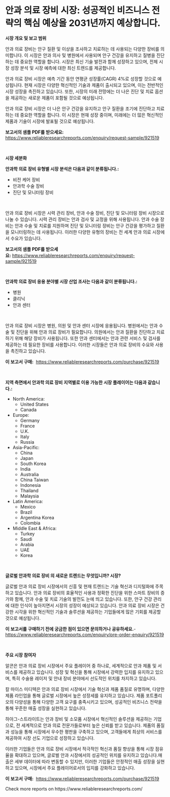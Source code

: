 <p><h1>안과 의료 장비 시장: 성공적인 비즈니스 전략의 핵심 예상을 2031년까지 예상합니다.</h1></p><p><strong>시장 개요 및 보고 범위</strong></p>
<p><p>안과 의료 장비는 안구 질환 및 이상을 조사하고 치료하는 데 사용되는 다양한 장비를 의미합니다. 이 시장은 안과 의사 및 병원에서 사용되며 안구 건강을 유지하고 질병을 진단하는 데 중요한 역할을 합니다. 시장은 최신 기술 발전과 함께 성장하고 있으며, 전체 시장 성장 분석 및 시장 예측에 대한 최신 트렌드를 제공합니다. </p><p>안과 의료 장비 시장은 예측 기간 동안 연평균 성장률(CAGR) 4%로 성장할 것으로 예상됩니다. 현재 시장은 다양한 혁신적인 기술과 제품이 출시되고 있으며, 이는 전반적인 시장 성장을 촉진하고 있습니다. 또한, 시장의 미래 전망에는 더 나은 진단 및 치료 옵션을 제공하는 새로운 제품이 포함될 것으로 예상됩니다. </p><p>안과 의료 장비 시장은 더 나은 안구 건강을 유지하고 안구 질환을 조기에 진단하고 치료하는 데 중요한 역할을 합니다. 이 시장은 현재 성장 중이며, 미래에는 더 많은 혁신적인 제품과 기술이 시장에 발표될 것으로 예상됩니다.</p></p>
<p><strong>보고서의 샘플 PDF를 받으세요:</strong> <a href="https://www.reliableresearchreports.com/enquiry/request-sample/921519">https://www.reliableresearchreports.com/enquiry/request-sample/921519</a></p>
<p>&nbsp;</p>
<p><strong>시장 세분화</strong></p>
<p><strong>안과학 의료 장비 유형별 시장 분석은 다음과 같이 분류됩니다.:</strong></p>
<p><ul><li>비전 케어 장비</li><li>안과학 수술 장비</li><li>진단 및 모니터링 장비</li></ul></p>
<p>&nbsp;</p>
<p><p>안과 의료 장비 시장은 시력 관리 장비, 안과 수술 장비, 진단 및 모니터링 장비 시장으로 나눌 수 있습니다. 시력 관리 장비는 안과 검사 및 교정을 위해 사용됩니다. 안과 수술 장비는 안과 수술 및 치료를 지원하며 진단 및 모니터링 장비는 안구 건강을 평가하고 질환을 모니터링하는 데 사용됩니다. 이러한 다양한 유형의 장비는 전 세계 안과 의료 시장에서 수요가 있습니다.</p></p>
<p><strong>보고서의 샘플 PDF를 받으세요:</strong>&nbsp;<a href="https://www.reliableresearchreports.com/enquiry/request-sample/921519">https://www.reliableresearchreports.com/enquiry/request-sample/921519</a></p>
<p>&nbsp;</p>
<p><strong> 안과학 의료 장비 응용 분야별 시장 산업 조사는 다음과 같이 분류됩니다.:</strong></p>
<p><ul><li>병원</li><li>클리닉</li><li>안과 센터</li></ul></p>
<p>&nbsp;</p>
<p><p>안과 의료 장비 시장은 병원, 의원 및 안과 센터 시장에 응용됩니다. 병원에서는 안과 수술 및 진단을 위해 안과 의료 장비가 필요합니다. 의원에서는 안과 질환을 진단하고 치료하기 위해 해당 장비가 사용됩니다. 또한 안과 센터에서는 안과 관련 서비스 및 검사를 제공하는 데 필요한 장비를 사용합니다. 이러한 시장들은 안과 의료 장비의 수요와 사용을 촉진하고 있습니다.</p></p>
<p><strong>이 보고서 구매:</strong>&nbsp; <a href="https://www.reliableresearchreports.com/purchase/921519">https://www.reliableresearchreports.com/purchase/921519</a></p>
<p>&nbsp;</p>
<p><strong>지역 측면에서 안과학 의료 장비 지역별로 이용 가능한 시장 플레이어는 다음과 같습니다.:</strong></p>
<p><ul>
    <li>
        North America:
        <ul>
            <li>United States</li>
            <li>Canada</li>
        </ul>
    </li>
    <li>
        Europe:
        <ul>
            <li>Germany</li>
            <li>France</li>
            <li>U.K.</li>
            <li>Italy</li>
            <li>Russia</li>
        </ul>
    </li>
    <li>
        Asia-Pacific:
        <ul>
            <li>China</li>
            <li>Japan</li>
            <li>South Korea</li>
            <li>India</li>
            <li>Australia</li>
            <li>China Taiwan</li>
            <li>Indonesia</li>
            <li>Thailand</li>
            <li>Malaysia</li>
        </ul>
    </li>
    <li>
        Latin America:
        <ul>
            <li>Mexico</li>
            <li>Brazil</li>
            <li>Argentina Korea</li>
            <li>Colombia</li>
        </ul>
    </li>
    <li>
        Middle East & Africa:
        <ul>
            <li>Turkey</li>
            <li>Saudi</li>
            <li>Arabia</li>
            <li>UAE</li>
            <li>Korea</li>
        </ul>
    </li>
    </ul></p>
<p>&nbsp;</p>
<p><strong>글로벌 안과학 의료 장비 의 새로운 트렌드는 무엇입니까? 시장?</strong></p>
<p><p>글로벌 안과 의료 장비 시장에서의 신흥 및 현재 트렌드는 기술 혁신과 디지털화에 주목하고 있습니다. 안과 의료 장비의 효율적인 사용과 정확한 진단을 위한 스마트 장비의 증가와 함께, 안과 수술 및 치료 기술의 발전도 눈에 띄고 있습니다. 또한, 안구 건강 관리에 대한 인식이 높아지면서 시장의 성장이 예상되고 있습니다. 안과 의료 장비 시장은 건강한 시각을 위한 혁신적인 기술과 솔루션을 제공하는 기업들에게 많은 기회를 제공할 것으로 예상됩니다.</p></p>
<p><strong>이 보고서를 구매하기 전에 궁금한 점이 있으면 문의하거나 공유하세요.</strong>- <a href="https://www.reliableresearchreports.com/enquiry/pre-order-enquiry/921519">https://www.reliableresearchreports.com/enquiry/pre-order-enquiry/921519</a></p>
<p>&nbsp;</p>
<p><strong>주요 시장 참여자</strong></p>
<p><p>알콘은 안과 의료 장비 시장에서 주요 플레이어 중 하나로, 세계적으로 안과 제품 및 서비스를 제공하고 있습니다. 성장 및 혁신을 통해 시장에서 강력한 입지를 유지하고 있으며, 특히 수술용 레이저 및 안내 장비 분야에서 선도적인 위치를 차지하고 있습니다.</p><p>칼 마이스 미디텍은 안과 의료 장비 시장에서 기술 혁신과 제품 품질로 유명하며, 다양한 제품 라인업을 통해 글로벌 시장에서 높은 성장세를 유지하고 있습니다. 제품 포트폴리오의 다양성을 통해 다양한 고객 요구를 충족시키고 있으며, 성공적인 비즈니스 전략을 통해 꾸준한 매출 성장을 실현하고 있습니다.</p><p>하아그-스트라이트는 안과 장비 및 소모품 시장에서 혁신적인 솔루션을 제공하는 기업으로, 전 세계적으로 안과 의료 전문가들로부터 높은 신뢰를 받고 있습니다. 제품의 품질과 성능을 통해 시장에서 우수한 평판을 구축하고 있으며, 고객들에게 최상의 서비스를 제공하여 시장 선도 기업으로 성장하고 있습니다.</p><p>이러한 기업들은 안과 의료 장비 시장에서 적극적인 혁신과 품질 향상을 통해 시장 점유율을 확대하고 있으며, 글로벌 안과 시장에서의 성공적인 위치를 유지하고 있습니다.매출은 세부 데이터에 따라 변동할 수 있지만, 이러한 기업들은 안정적인 매출 성장을 실현하고 있으며, 시장에서 주요 플레이어로서의 입지를 강화하고 있습니다.</p></p>
<p><strong>이 보고서 구매:</strong>&nbsp;&nbsp;<a href="https://www.reliableresearchreports.com/purchase/921519">https://www.reliableresearchreports.com/purchase/921519</a></p>
<p>Check more reports on https://www.reliableresearchreports.com/</p>
